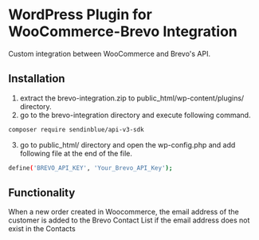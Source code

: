 # WordPress Plugin for WooCommerce-Brevo Integration

Custom integration between WooCommerce and Brevo's API.

## Installation

1. extract the brevo-integration.zip to public_html/wp-content/plugins/ directory.
2. go to the brevo-integration directory and execute following command.
```bash
composer require sendinblue/api-v3-sdk
```
3. go to public_html/ directory and open the wp-config.php and add following file at the end of the file.
```bash
define('BREVO_API_KEY', 'Your_Brevo_API_Key');
```



## Functionality
When a new order created in Woocommerce, the email address of the customer is added to the Brevo Contact List if the email address does not exist in the Contacts

